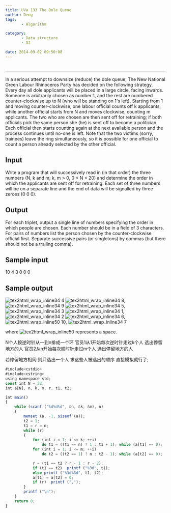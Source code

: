 ```yaml
---
title: UVa 133 The Dole Queue
author: Deng
tags: 
       - Algorithm

category: 
       - Data structure
       - OJ

date: 2014-09-02 09:50:08
---
```

#

****

In a serious attempt to downsize (reduce) the dole queue, The New National Green Labour Rhinoceros Party has decided on the following strategy. Every day all dole applicants will be placed in a large circle, facing inwards. Someone is arbitrarily chosen as number 1, and the rest are numbered counter-clockwise up to N (who will be standing on 1's left). Starting from 1 and moving counter-clockwise, one labour official counts off k applicants, while another official starts from N and moves clockwise, counting m applicants. The two who are chosen are then sent off for retraining; if both officials pick the same person she (he) is sent off to become a politician. Each official then starts counting again at the next available person and the process continues until no-one is left. Note that the two victims (sorry, trainees) leave the ring simultaneously, so it is possible for one official to count a person already selected by the other official.

## Input

Write a program that will successively read in (in that order) the three numbers (N, k and m; k, m > 0, 0 < N < 20) and determine the order in which the applicants are sent off for retraining. Each set of three numbers will be on a separate line and the end of data will be signalled by three zeroes (0 0 0).

## Output

For each triplet, output a single line of numbers specifying the order in which people are chosen. Each number should be in a field of 3 characters. For pairs of numbers list the person chosen by the counter-clockwise official first. Separate successive pairs (or singletons) by commas (but there should not be a trailing comma).

## Sample input

10 4 3 0 0 0

## Sample output

![tex2html_wrap_inline34](../images/dge.org-external-1-133img1.gif.png) 4 ![tex2html_wrap_inline34](../images/dge.org-external-1-133img1.gif.png) 8, ![tex2html_wrap_inline34](../images/dge.org-external-1-133img1.gif.png) 9 ![tex2html_wrap_inline34](../images/dge.org-external-1-133img1.gif.png) 5, ![tex2html_wrap_inline34](../images/dge.org-external-1-133img1.gif.png) 3 ![tex2html_wrap_inline34](../images/dge.org-external-1-133img1.gif.png) 1, ![tex2html_wrap_inline34](../images/dge.org-external-1-133img1.gif.png) 2 ![tex2html_wrap_inline34](../images/dge.org-external-1-133img1.gif.png) 6, ![tex2html_wrap_inline50](../images/dge.org-external-1-133img2.gif.png) 10, ![tex2html_wrap_inline34](../images/dge.org-external-1-133img1.gif.png) 7

where ![tex2html_wrap_inline50](../images/dge.org-external-1-133img2.gif.png) represents a space.

N个人按逆时针从一到n排成一个环 官员1从1开始每次逆时针走过k个人 选出停留地方的人 官员2从n开始每次顺时针走过m个人 选出停留地方的人

若停留地方相同 则只选出一个人 求这些人被选出的顺序 直接模拟就行了;

```js 
#include<cstdio>
#include<cstring>
using namespace std;
const int N = 22;
int a[N], n, k, m, r, t1, t2;

int main()
{
    while (scanf ("%d%d%d", &n, &k, &m), n)
    {
        memset (a, -1, sizeof (a));
        t2 = 1;
        t1 = r = n;
        while (r)
        {
            for (int i = 1; i <= k; ++i)
                do t1 = ((t1 == n) ? 1 : t1 + 1); while (a[t1] == 0);
            for (int i = 1; i <= m; ++i)
                do t2 = ((t2 == 1) ? n : t2 - 1); while (a[t2] == 0);

            r = (t1 == t2 ? r - 1 : r - 2);
            if (t1 == t2)  printf ("%3d", t1);
            else printf ("%3d%3d", t1, t2);
            a[t1] = a[t2] = 0;
            if (r)  printf (",");
        }
        printf ("\n");
    }
    return 0;
}
```